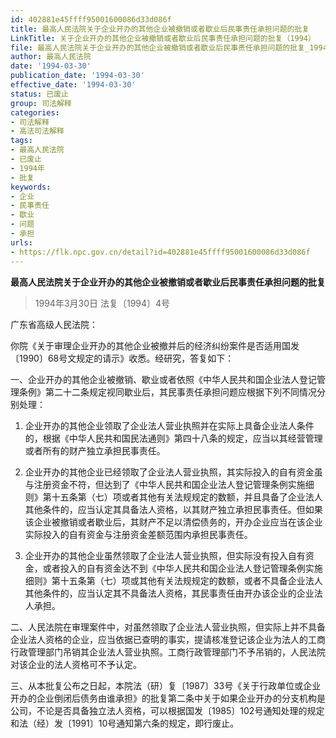 ```yaml
---
id: 402881e45ffff95001600086d33d086f
title: 最高人民法院关于企业开办的其他企业被撤销或者歇业后民事责任承担问题的批复
LinkTitle: 关于企业开办的其他企业被撤销或者歇业后民事责任承担问题的批复（1994）
file: 最高人民法院关于企业开办的其他企业被撤销或者歇业后民事责任承担问题的批复_19940330_402881e45ffff95001600086d33d086f.docx
author: 最高人民法院
date: '1994-03-30'
publication_date: '1994-03-30'
effective_date: '1994-03-30'
status: 已废止
group: 司法解释
categories:
- 司法解释
- 高法司法解释
tags:
- 最高人民法院
- 已废止
- 1994年
- 批复
keywords:
- 企业
- 民事责任
- 歇业
- 问题
- 承担
urls:
- https://flk.npc.gov.cn/detail?id=402881e45ffff95001600086d33d086f
---
```


**最高人民法院关于企业开办的其他企业被撤销或者歇业后民事责任承担问题的批复**

> 1994年3月30日 法复〔1994〕4号

广东省高级人民法院：

你院《关于审理企业开办的其他企业被撤并后的经济纠纷案件是否适用国发〔1990〕68号文规定的请示》收悉。经研究，答复如下：

一、企业开办的其他企业被撤销、歇业或者依照《中华人民共和国企业法人登记管理条例》第二十二条规定视同歇业后，其民事责任承担问题应根据下列不同情况分别处理：

1. 企业开办的其他企业领取了企业法人营业执照并在实际上具备企业法人条件的，根据《中华人民共和国民法通则》第四十八条的规定，应当以其经营管理或者所有的财产独立承担民事责任。

2. 企业开办的其他企业已经领取了企业法人营业执照，其实际投入的自有资金虽与注册资金不符，但达到了《中华人民共和国企业法人登记管理条例实施细则》第十五条第（七）项或者其他有关法规规定的数额，并且具备了企业法人其他条件的，应当认定其具备法人资格，以其财产独立承担民事责任。但如果该企业被撤销或者歇业后，其财产不足以清偿债务的，开办企业应当在该企业实际投入的自有资金与注册资金差额范围内承担民事责任。

3. 企业开办的其他企业虽然领取了企业法人营业执照，但实际没有投入自有资金，或者投入的自有资金达不到《中华人民共和国企业法人登记管理条例实施细则》第十五条第（七）项或其他有关法规规定的数额，或者不具备企业法人其他条件的，应当认定其不具备法人资格，其民事责任由开办该企业的企业法人承担。

二、人民法院在审理案件中，对虽然领取了企业法人营业执照，但实际上并不具备企业法人资格的企业，应当依据已查明的事实，提请核准登记该企业为法人的工商行政管理部门吊销其企业法人营业执照。工商行政管理部门不予吊销的，人民法院对该企业的法人资格可不予认定。

三、从本批复公布之日起，本院法（研）复〔1987〕33号《关于行政单位或企业开办的企业倒闭后债务由谁承担》的批复第二条中关于如果企业开办的分支机构是公司，不论是否具备独立法人资格，可以根据国发〔1985〕102号通知处理的规定和法（经）发〔1991〕10号通知第六条的规定，即行废止。
